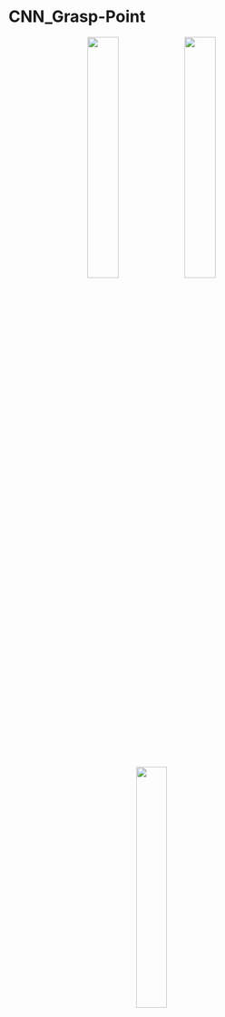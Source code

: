 # CNN_Grasp-Point

<p align="center">
  <img src="https://github.com/user-attachments/assets/b10bb399-f4ad-4614-9c41-a84401799cc7" width="33%" />
  <img src="https://github.com/user-attachments/assets/5ef9ce94-bd80-47cc-8611-47f85f51a28a" width="33%" />
  <img src="https://github.com/user-attachments/assets/715d3c65-d447-46c7-8344-03a44c09059a" width="33%" />
</p>




